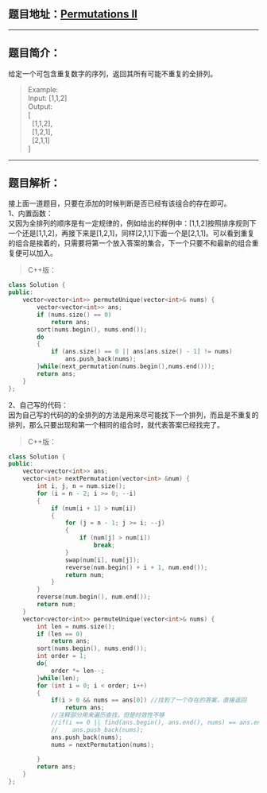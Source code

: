 ## 题目地址：[Permutations II](https://leetcode.com/problems/permutations-ii/)
---
## 题目简介：
给定一个可包含重复数字的序列，返回其所有可能不重复的全排列。    
> Example:    
> Input: [1,1,2]    
> Output:    
> [    
> &nbsp;&nbsp;[1,1,2],   
> &nbsp;&nbsp;[1,2,1],    
> &nbsp;&nbsp;[2,1,1]   
> ]      

---
## 题目解析：    
接上面一道题目，只要在添加的时候判断是否已经有该组合的存在即可。     
1、内置函数：    
又因为全排列的顺序是有一定规律的，例如给出的样例中：[1,1,2]按照排序规则下一个还是[1,1,2]，再接下来是[1,2,1]，同样[2,1,1]下面一个是[2,1,1]。可以看到重复的组合是挨着的，只需要将第一个放入答案的集合，下一个只要不和最新的组合重复便可以加入。    

> C++版：

```c++
class Solution {
public:
    vector<vector<int>> permuteUnique(vector<int>& nums) {
        vector<vector<int>> ans;
        if (nums.size() == 0)
            return ans;
        sort(nums.begin(), nums.end());
        do
        {
            if (ans.size() == 0 || ans[ans.size() - 1] != nums)
                ans.push_back(nums);
        }while(next_permutation(nums.begin(),nums.end()));
        return ans;
    }
};
```
2、自己写的代码：    
因为自己写的代码的的全排列的方法是用来尽可能找下一个排列，而且是不重复的排列，那么只要出现和第一个相同的组合时，就代表答案已经找完了。   
> C++版：

```c++
class Solution {
public:
    vector<vector<int>> ans;
    vector<int> nextPermutation(vector<int> &num) {
        int i, j, n = num.size();
        for (i = n - 2; i >= 0; --i) 
        {
            if (num[i + 1] > num[i])
            {
                for (j = n - 1; j >= i; --j) 
                {
                    if (num[j] > num[i])
                        break;
                }
                swap(num[i], num[j]);
                reverse(num.begin() + i + 1, num.end()); 
                return num;
            }
        }
        reverse(num.begin(), num.end());
        return num;
    }
    vector<vector<int>> permuteUnique(vector<int>& nums) {
        int len = nums.size();
        if (len == 0)
            return ans;
        sort(nums.begin(), nums.end());
        int order = 1;
        do{
            order *= len--;
        }while(len);
        for (int i = 0; i < order; i++)
        {
            if(i > 0 && nums == ans[0]) //找到了一个存在的答案，直接返回
                return ans;
            //注释部分用来遍历查找，但是时效性不够
            //if(i == 0 || find(ans.begin(), ans.end(), nums) == ans.end())
            //    ans.push_back(nums);
            ans.push_back(nums);
            nums = nextPermutation(nums);
            
        }
        return ans;
    }
};
```
